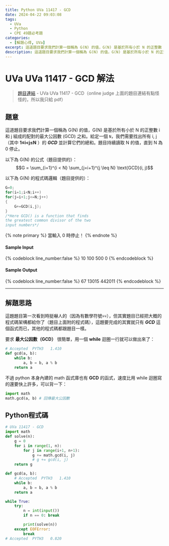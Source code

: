 ```yaml
---
title: Python UVa 11417 - GCD
date: 2024-04-22 09:03:08
tags:
  - UVa
  - Python
  - CPE 49題必考題
categories:
  - [解題心得, UVa]
excerpt: 這道題目要求我們計算一個稱為 G(N) 的值，G(N) 是基於所有小於 N 的正整數 i 和 j 組成的配對的最大公因數 (GCD) 之和。Python 有函式可以直接算出最大公因數！ - Python UVa UVa 11417 - GCD 解題心得
description: 這道題目要求我們計算一個稱為 G(N) 的值，G(N) 是基於所有小於 N 的正整數 i 和 j 組成的配對的最大公因數 (GCD) 之和。Python 有函式可以直接算出最大公因數！ - Python UVa UVa 11417 - GCD 解題心得
---
```

# UVa UVa 11417 - GCD 解法

>[題目連結](https://onlinejudge.org/external/114/11417.pdf) - UVa UVa 11417 - GCD（online judge 上面的題目連結有點怪怪的，所以我只給 pdf）

## 題意
這道題目要求我們計算一個稱為 G(N) 的值，G(N) 是基於所有小於 N 的正整數 i 和 j 組成的配對的最大公因數 (GCD) 之和。給定一個 `N`，我們需要找出所有 i, j（其中 **1≤i<j≤N** ）的 ***GCD*** 並計算它們的總和。題目持續讀取 N 的值，直到 N 為 0 停止。

以下為 G(N) 的公式（題目提供的）：
$$G = \sum_{i=1}^{i < N} \sum_{j=i+1}^{j \leq N} \text{GCD}(i, j)$$

以下為 G(N) 的程式碼邏輯（題目提供的）：
```c
G=0;
for(i=1;i<N;i++)
for(j=i+1;j<=N;j++)
{
    G+=GCD(i,j);
}
/*Here GCD() is a function that finds
the greatest common divisor of the two
input numbers*/
```

{% note primary %}
當輸入 0 時停止！
{% endnote %}

#### Sample Input 
{% codeblock line_number:false %}
10
100
500
0
{% endcodeblock %}

#### Sample Output 
{% codeblock line_number:false %}
67
13015
442011
{% endcodeblock %}

---

## 解題思路
這題題目第一次看到時挺嚇人的（因為有數學符號💀💀），但其實題目已經把大概的程式碼架構都給你了（題目上面附的程式碼），這題要完成的其實就只有 ***GCD*** 這個函式而已，其他的程式碼都跟題目一樣。

要求 **最大公因數（GCD）** 很簡單，用一個 **while** 迴圈一行就可以做出來了：
```python
# Accepted	PYTH3	1.410
def gcd(a, b):
    while b:
        a, b = b, a % b
    return a
```

不過 python 本身內建的 math 函式庫也有 **GCD** 的函式，速度比用 while 迴圈寫的還要快上許多，可以背一下：
```python
import math
math.gcd(a, b) # 回傳最大公因數
```

## Python程式碼
```python
# UVa 11417 - GCD
import math
def solve(n):
    g = 0
    for i in range(1, n):
        for j in range(i+1, n+1):
            g += math.gcd(i, j)
            # g += gcd(i, j)
    return g

def gcd(a, b):
    # Accepted	PYTH3	1.410
    while b:
        a, b = b, a % b
    return a

while True:
    try:
        n = int(input())
        if n == 0: break

        print(solve(n))
    except EOFError:
        break
# Accepted	PYTH3	0.820
```